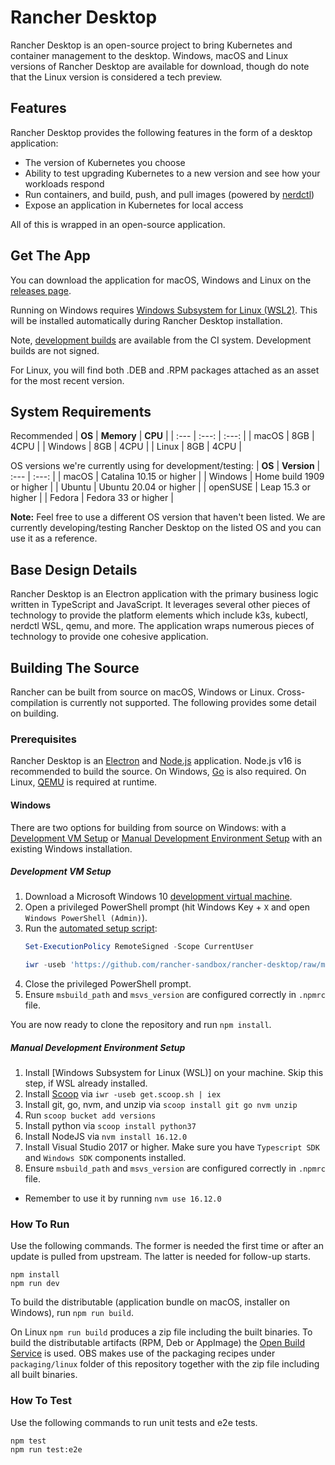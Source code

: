 # Rancher Desktop

Rancher Desktop is an open-source project to bring Kubernetes and container management to the desktop.
Windows, macOS and Linux versions of Rancher Desktop are available for download, though do note that 
the Linux version is considered a tech preview.

## Features

Rancher Desktop provides the following features in the form of a desktop application:

- The version of Kubernetes you choose
- Ability to test upgrading Kubernetes to a new version and see how your workloads respond
- Run containers, and build, push, and pull images (powered by [nerdctl])
- Expose an application in Kubernetes for local access

All of this is wrapped in an open-source application.

[nerdctl]: https://github.com/containerd/nerdctl

## Get The App

You can download the application for macOS, Windows and Linux on the [releases page].

[releases page]: https://github.com/rancher-sandbox/rancher-desktop/releases

Running on Windows requires [Windows Subsystem for Linux (WSL2)]. This will be
installed automatically during Rancher Desktop installation.

[Windows Subsystem for Linux (WSL2)]:
https://docs.microsoft.com/en-us/windows/wsl/install-win10

Note, [development builds] are available from the CI system. Development builds
are not signed.

[development builds]:
https://github.com/rancher-sandbox/rancher-desktop/actions/workflows/package.yaml?query=branch%3Amain

For Linux, you will find both .DEB and .RPM packages attached as an asset for the most recent version.


## System Requirements
Recommended
| **OS** | **Memory** | **CPU** |
| :--- | :---: | :---: |
| macOS | 8GB | 4CPU |
| Windows | 8GB | 4CPU |
| Linux | 8GB | 4CPU |

OS versions we're currently using for development/testing:
| **OS** | **Version**
| :--- | :---: |
| macOS | Catalina 10.15 or higher |
| Windows | Home build 1909  or higher |
| Ubuntu | Ubuntu 20.04 or higher |
| openSUSE | Leap 15.3 or higher |
| Fedora | Fedora 33 or higher |

**Note:**
Feel free to use a different OS version that haven't been listed.
We are currently developing/testing Rancher Desktop on the listed OS and you can use it as a reference.

## Base Design Details

Rancher Desktop is an Electron application with the primary business logic
written in TypeScript and JavaScript.  It leverages several other pieces of
technology to provide the platform elements which include k3s, kubectl, nerdctl
WSL, qemu, and more. The application wraps numerous pieces of technology to
provide one cohesive application.

## Building The Source

Rancher can be built from source on macOS, Windows or Linux.  Cross-compilation is
currently not supported.  The following provides some detail on building.

### Prerequisites

Rancher Desktop is an [Electron] and [Node.js] application. Node.js v16 is 
recommended to build the source.  On Windows, [Go] is also required. On Linux,
[QEMU] is required at runtime.

[Electron]: https://www.electronjs.org/
[Node.js]: https://nodejs.org/
[Go]: https://golang.org/
[QEMU]: https://www.qemu.org/

#### Windows

There are two options for building from source on Windows: with a
[Development VM Setup](#development-vm-setup) or
[Manual Development Environment Setup](#manual-development-environment-setup)
with an existing Windows installation.
##### Development VM Setup

1. Download a Microsoft Windows 10 [development virtual machine].
2. Open a privileged PowerShell prompt (hit Windows Key + `X` and open
   `Windows PowerShell (Admin)`).
3. Run the [automated setup script]:
   ```powershell
   Set-ExecutionPolicy RemoteSigned -Scope CurrentUser

   iwr -useb 'https://github.com/rancher-sandbox/rancher-desktop/raw/main/scripts/windows-setup.ps1' | iex
   ```
4. Close the privileged PowerShell prompt.
5. Ensure `msbuild_path` and `msvs_version` are configured correctly in `.npmrc` file.

You are now ready to clone the repository and run `npm install`.

[development virtual machine]: https://developer.microsoft.com/en-us/windows/downloads/virtual-machines/
[automated setup script]: ./scripts/windows-setup.ps1

##### Manual Development Environment Setup

1. Install [Windows Subsystem for Linux (WSL)] on your machine. Skip this step, if WSL already installed.
2. Install [Scoop] via `iwr -useb get.scoop.sh | iex`
3. Install git, go, nvm, and unzip via `scoop install git go nvm unzip`
4. Run `scoop bucket add versions`
5. Install python via `scoop install python37`
6. Install NodeJS via `nvm install 16.12.0`
7. Install Visual Studio 2017 or higher. Make sure you have `Typescript SDK` and `Windows SDK` components installed.
8. Ensure `msbuild_path` and `msvs_version` are configured correctly in `.npmrc` file.

  * Remember to use it by running `nvm use 16.12.0`

[Scoop]: https://scoop.sh/

### How To Run

Use the following commands. The former is needed the first time or after an
update is pulled from upstream. The latter is needed for follow-up starts.

```
npm install
npm run dev
```

To build the distributable (application bundle on macOS, installer on Windows),
run `npm run build`.

On Linux `npm run build` produces a zip file including the built binaries. To build the 
distributable artifacts (RPM, Deb or AppImage) the [Open Build Service] is used.
OBS makes use of the packaging recipes under `packaging/linux` folder of this
repository together with the zip file including all built binaries.

[Open Build Service]: https://build.opensuse.org/

### How To Test

Use the following commands to run unit tests and e2e tests.

```
npm test
npm run test:e2e
```
